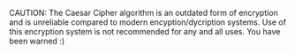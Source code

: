 CAUTION:
The Caesar Cipher algorithm is an outdated form of encryption and is unreliable compared to modern encyption/dycription systems. Use of this encryption system is not recommended for any and all uses.
You have been warned :)
